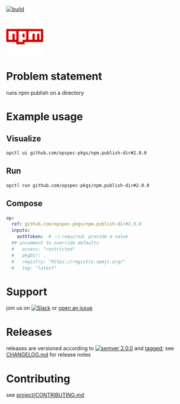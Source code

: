 [![build](https://github.com/opspec-pkgs/npm.publish-dir/actions/workflows/build.yml/badge.svg)](https://github.com/opspec-pkgs/npm.publish-dir/actions/workflows/build.yml)


<img src="icon.svg" alt="icon" height="100px">

# Problem statement

runs npm publish on a directory

# Example usage

## Visualize

```shell
opctl ui github.com/opspec-pkgs/npm.publish-dir#2.0.0
```

## Run

```
opctl run github.com/opspec-pkgs/npm.publish-dir#2.0.0
```

## Compose

```yaml
op:
  ref: github.com/opspec-pkgs/npm.publish-dir#2.0.0
  inputs:
    authToken:  # 👈 required; provide a value
  ## uncomment to override defaults
  #   access: "restricted"
  #   pkgDir: .
  #   registry: "https://registry.npmjs.org/"
  #   tag: "latest"
```

# Support

join us on
[![Slack](https://img.shields.io/badge/slack-opctl-E01563.svg)](https://join.slack.com/t/opctl/shared_invite/zt-51zodvjn-Ul_UXfkhqYLWZPQTvNPp5w)
or
[open an issue](https://github.com/opspec-pkgs/npm.publish-dir/issues)

# Releases

releases are versioned according to
[![semver 2.0.0](https://img.shields.io/badge/semver-2.0.0-brightgreen.svg)](http://semver.org/spec/v2.0.0.html)
and [tagged](https://git-scm.com/book/en/v2/Git-Basics-Tagging); see
[CHANGELOG.md](CHANGELOG.md) for release notes

# Contributing

see
[project/CONTRIBUTING.md](https://github.com/opspec-pkgs/project/blob/main/CONTRIBUTING.md)
